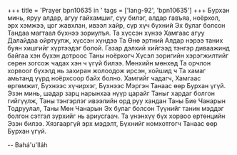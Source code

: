 +++
title = 'Prayer bpn10635 in '
tags = ['lang-92', 'bpn10635']
+++
Бурхан минь, яруу алдар, агуу гайхамшиг, суу билэг, алдар гавъяа, ноёрхол, эрх хэмжээ, цог жавхлан, ивээл хайр, сүр хүч бүхний Эх булаг болсон Тандаа магтаал бүхнээ зориулъя.  Та хүссэн хүнээ Хамгаас агуу Далайдаа ойртуулж, хүссэн хүндээ Та Өнө эртний Алдар нэрээ таних буян хишгийг хүртээдэг болой.  Газар дэлхий хийгээд тэнгэр диваажинд байгаа хэн бүхэн дотроос Таны ноёрхогч Хүсэл зоригийн хэрэгжилтийг сөрөн зогсож чадах хэн ч үгүй билээ.  Мөнхийн мөнхөд Та орчлон хорвоог бүхэлд нь захиран жолоодож ирсэн, хойшид ч Та хамаг амьтанд үүрд ноёрхсоор байх болно.  Хамгийг чадагч, Хамгаас өргөмжит, Бүхнээс хүчирхэг, Бүхнээс Мэргэн Танаас өөр Бурхан үгүй.
Эзэн минь, шадар зарц нарынхаа нүүр царайг Таныг хардаг болгон гийгүүлж, Таны тэнгэрлэг ивээлийн орд руу хандан Таны Бие Чанарын Тодруулал, Таны Мөн Чанарын Эх булаг болсон Түүнийг танин мэддэг болгон сэтгэл зүрхийг нь ариусгаач.  Та үнэнхүү бүх хорвоо ертөнцийн Эзэн билээ.  Хязгааргүй эрх мэдэлт, Бүхнийг номхотгогч Танаас өөр Бурхан үгүй.

-- Bahá'u'lláh
